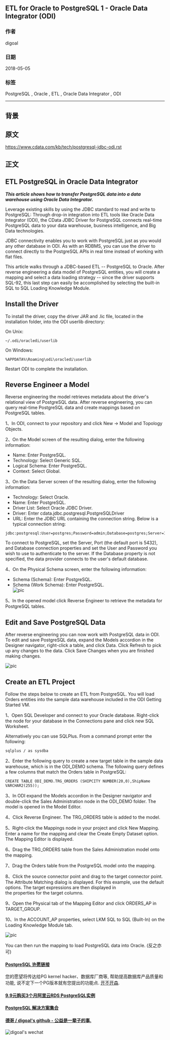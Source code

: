 ## ETL for Oracle to PostgreSQL 1 - Oracle Data Integrator (ODI)  
                                                           
### 作者                                                           
digoal                                                           
                                                           
### 日期                                                           
2018-05-05                                                         
                                                           
### 标签                                                           
PostgreSQL , Oracle , ETL , Oracle Data Integrator , ODI  
                                                           
----                                                           
                                                           
## 背景       
## 原文  
https://www.cdata.com/kb/tech/postgresql-jdbc-odi.rst  
  
## 正文  
  
## ETL PostgreSQL in Oracle Data Integrator  
***This article shows how to transfer PostgreSQL data into a data warehouse using Oracle Data Integrator.***  
  
Leverage existing skills by using the JDBC standard to read and write to PostgreSQL: Through drop-in integration into ETL tools like Oracle Data Integrator (ODI), the CData JDBC Driver for PostgreSQL connects real-time PostgreSQL data to your data warehouse, business intelligence, and Big Data technologies.  
  
JDBC connectivity enables you to work with PostgreSQL just as you would any other database in ODI. As with an RDBMS, you can use the driver to connect directly to the PostgreSQL APIs in real time instead of working with flat files.  
  
This article walks through a JDBC-based ETL -- PostgreSQL to Oracle. After reverse engineering a data model of PostgreSQL entities, you will create a mapping and select a data loading strategy -- since the driver supports SQL-92, this last step can easily be accomplished by selecting the built-in SQL to SQL Loading Knowledge Module.  
  
## Install the Driver  
To install the driver, copy the driver JAR and .lic file, located in the installation folder, into the ODI userlib directory:  
  
On Unix:  
  
```  
~/.odi/oracledi/userlib  
```  
  
On Windows:  
  
```  
%APPDATA%\Roaming\odi\oracledi\userlib  
```  
  
Restart ODI to complete the installation.  
  
## Reverse Engineer a Model  
Reverse engineering the model retrieves metadata about the driver's relational view of PostgreSQL data. After reverse engineering, you can query real-time PostgreSQL data and create mappings based on PostgreSQL tables.  
  
1、In ODI, connect to your repository and click New -> Model and Topology Objects.  
  
2、On the Model screen of the resulting dialog, enter the following information:  
  
* Name: Enter PostgreSQL.  
* Technology: Select Generic SQL.  
* Logical Schema: Enter PostgreSQL.  
* Context: Select Global.  
  
3、On the Data Server screen of the resulting dialog, enter the following information:  
  
* Technology: Select Oracle.  
* Name: Enter PostgreSQL.  
* Driver List: Select Oracle JDBC Driver.  
* Driver: Enter cdata.jdbc.postgresql.PostgreSQLDriver  
* URL: Enter the JDBC URL containing the connection string. Below is a typical connection string:  
```  
jdbc:postgresql:User=postgres;Password=admin;Database=postgres;Server=127.0.0.1;Port=5432  
```  
To connect to PostgreSQL, set the Server, Port (the default port is 5432), and Database connection properties and set the User and Password you wish to use to authenticate to the server. If the Database property is not specified, the data provider connects to the user's default database.  
  
4、On the Physical Schema screen, enter the following information:  
  
* Schema (Schema): Enter PostgreSQL.  
* Schema (Work Schema): Enter PostgreSQL.  
![pic](20180505_01_pic_001.png)  
  
5、In the opened model click Reverse Engineer to retrieve the metadata for PostgreSQL tables.  
  
## Edit and Save PostgreSQL Data  
After reverse engineering you can now work with PostgreSQL data in ODI. To edit and save PostgreSQL data, expand the Models accordion in the Designer navigator, right-click a table, and click Data. Click Refresh to pick up any changes to the data. Click Save Changes when you are finished making changes.  
  
![pic](20180505_01_pic_002.png)  
  
## Create an ETL Project  
Follow the steps below to create an ETL from PostgreSQL. You will load Orders entities into the sample data warehouse included in the ODI Getting Started VM.  
  
1、Open SQL Developer and connect to your Oracle database. Right-click the node for your database in the Connections pane and click new SQL Worksheet.  
  
Alternatively you can use SQLPlus. From a command prompt enter the following:  
  
```  
sqlplus / as sysdba  
```  
  
2、Enter the following query to create a new target table in the sample data warehouse, which is in the ODI_DEMO schema. The following query defines a few columns that match the Orders table in PostgreSQL:  
  
```  
CREATE TABLE ODI_DEMO.TRG_ORDERS (SHIPCITY NUMBER(20,0),ShipName VARCHAR2(255));  
```  
  
3、In ODI expand the Models accordion in the Designer navigator and double-click the Sales Administration node in the ODI_DEMO folder. The model is opened in the Model Editor.  
  
4、Click Reverse Engineer. The TRG_ORDERS table is added to the model.  
  
5、Right-click the Mappings node in your project and click New Mapping. Enter a name for the mapping and clear the Create Empty Dataset option. The Mapping Editor is displayed.  
  
6、Drag the TRG_ORDERS table from the Sales Administration model onto the mapping.  
  
7、Drag the Orders table from the PostgreSQL model onto the mapping.  
  
8、Click the source connector point and drag to the target connector point. The Attribute Matching dialog is displayed. For this example, use the default options. The target expressions are then displayed in   
the properties for the target columns.  
  
9、Open the Physical tab of the Mapping Editor and click ORDERS_AP in TARGET_GROUP.  
  
10、In the ACCOUNT_AP properties, select LKM SQL to SQL (Built-In) on the Loading Knowledge Module tab.  
  
![pic](20180505_01_pic_003.png)  
  
You can then run the mapping to load PostgreSQL data into Oracle. (反之亦可)  
  
  
  
  
  
  
  
  
  
  
  
  
  
  
  
  
  
  
  
  
  
  
  
  
  
  
  
  
  
  
  
  
  
  
  
  
  
  
  
  
  
  
  
  
  
  
  
  
  
  
  
  
  
  
  
  
  
  
  
  
  
  
  
#### [PostgreSQL 许愿链接](https://github.com/digoal/blog/issues/76 "269ac3d1c492e938c0191101c7238216")
您的愿望将传达给PG kernel hacker、数据库厂商等, 帮助提高数据库产品质量和功能, 说不定下一个PG版本就有您提出的功能点. [开不开森](https://github.com/digoal/blog/issues/76 "269ac3d1c492e938c0191101c7238216").  
  
  
#### [9.9元购买3个月阿里云RDS PostgreSQL实例](https://www.aliyun.com/database/postgresqlactivity "57258f76c37864c6e6d23383d05714ea")
  
  
#### [PostgreSQL 解决方案集合](https://yq.aliyun.com/topic/118 "40cff096e9ed7122c512b35d8561d9c8")
  
  
#### [德哥 / digoal's github - 公益是一辈子的事.](https://github.com/digoal/blog/blob/master/README.md "22709685feb7cab07d30f30387f0a9ae")
  
  
![digoal's wechat](../pic/digoal_weixin.jpg "f7ad92eeba24523fd47a6e1a0e691b59")
  
